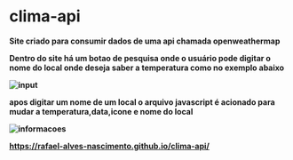 # clima-api
<b>Site criado para consumir dados de uma api chamada openweathermap<b> 

Dentro do site há um botao de pesquisa onde o usuário pode digitar o nome do local onde deseja saber a temperatura como no exemplo abaixo

![input](https://user-images.githubusercontent.com/91340095/157297533-b941ab5e-8213-4963-88a2-5eacf24e871b.PNG)


apos digitar um nome de um local o arquivo javascript é acionado para mudar a temperatura,data,icone e nome do local 


![informacoes](https://user-images.githubusercontent.com/91340095/157301924-4f860c42-a47c-42c7-86bf-7d4cf50a530a.PNG)

https://rafael-alves-nascimento.github.io/clima-api/
